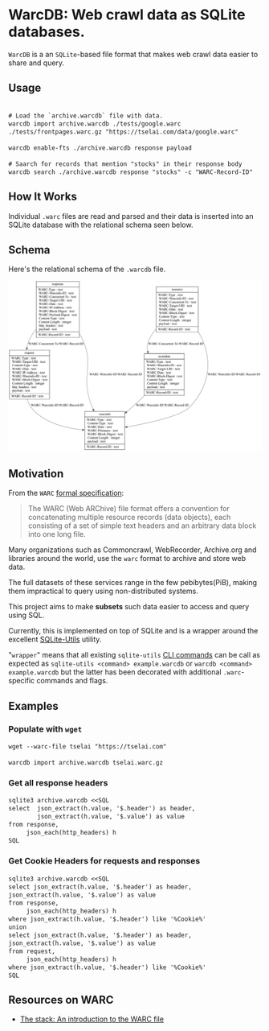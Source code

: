 # WarcDB: Web crawl data as SQLite databases.

`WarcDB` is a an `SQLite`-based file format that makes web crawl data easier to share and query.

## Usage

```shell

# Load the `archive.warcdb` file with data.
warcdb import archive.warcdb ./tests/google.warc ./tests/frontpages.warc.gz "https://tselai.com/data/google.warc"

warcdb enable-fts ./archive.warcdb response payload

# Saarch for records that mention "stocks" in their response body
warcdb search ./archive.warcdb response "stocks" -c "WARC-Record-ID"
```

## How It Works

Individual `.warc` files are read and parsed and their data is inserted into an SQLite database with the relational schema seen below.

## Schema

Here's the relational schema of the `.warcdb` file.


![WarcDB Schema](schema.png)


## Motivation

From the `WARC` [formal specification](https://iipc.github.io/warc-specifications/specifications/warc-format/warc-1.1/):

> The WARC (Web ARChive) file format offers a convention for concatenating multiple resource records (data objects),
> each consisting of a set of simple text headers and an arbitrary data block into one long file.

Many organizations such as Commoncrawl, WebRecorder, Archive.org and libraries around the world, use the `warc` format
to archive and store web data.

The full datasets of these services range in the few pebibytes(PiB),
making them impractical to query using non-distributed systems.

This project aims to make **subsets** such data easier to access and query using SQL.

Currently, this is implemented on top of SQLite and is a wrapper around the
excellent [SQLite-Utils](https://sqlite-utils.datasette.io/en/stable/) utility.

"`wrapper`" means that all
existing `sqlite-utils` [CLI commands](https://sqlite-utils.datasette.io/en/stable/cli-reference.html)
can be call as expected as `sqlite-utils <command> example.warcdb` or `warcdb <command> example.warcdb` but the latter
has been decorated with additional `.warc`-specific commands and flags.

## Examples

### Populate with `wget`

```shell
wget --warc-file tselai "https://tselai.com"

warcdb import archive.warcdb tselai.warc.gz
```

### Get all response headers

```shell
sqlite3 archive.warcdb <<SQL
select  json_extract(h.value, '$.header') as header, 
        json_extract(h.value, '$.value') as value
from response,
     json_each(http_headers) h
SQL
```

### Get Cookie Headers for requests and responses
```shell
sqlite3 archive.warcdb <<SQL
select json_extract(h.value, '$.header') as header, json_extract(h.value, '$.value') as value
from response,
     json_each(http_headers) h
where json_extract(h.value, '$.header') like '%Cookie%'
union
select json_extract(h.value, '$.header') as header, json_extract(h.value, '$.value') as value
from request,
     json_each(http_headers) h
where json_extract(h.value, '$.header') like '%Cookie%'
SQL
```


Resources on WARC
----------------

* [The stack: An introduction to the WARC file](https://archive-it.org/blog/post/the-stack-warc-file/)

